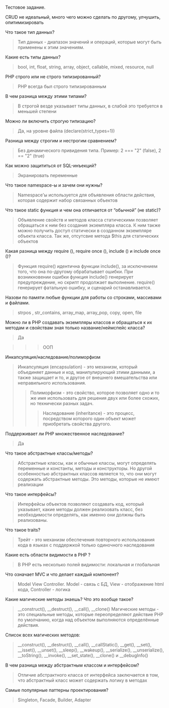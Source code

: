 Тестовое задание.

CRUD не идеальный, много чего можно сделать по другому, улчушить, опитимизировать

Что такое тип данных?
> Тип данных - диапазон значений и операций, которые могут быть применены к этим значениям.

Какие есть типы данных?
>bool, int, float, string, array, object, callable, mixed, resource, null

PHP строго или не строго типизированный?
> PHP всегда был строго типизированным

В чем разница между этими типами?
> В строгой везде указывает типы данных, в слабой это требуется в меньшей степени

Можно ли включить строгую типизацию?
> Да, на уровне файла (declare(strict_types=1))

Разница между строгим и нестрогим сравнением?
> Без динамического привидения типа. Пример: 2 === "2" (false), 2 == "2" (true)

Как можно защититься от SQL-инъекций?
> Экранировать переменные

Что такое namespace-ы и зачем они нужны?
> Namespace'ы используется для объявления области действия, которая содержит набор связанных объектов

Что такое static функция и чем она отличается от “обычной” (не static)?
> Объявление свойств и методов класса статическими позволяет обращаться к ним без создания экземпляра класса. К ним также можно получить доступ статически в созданном экземпляре объекта класса.
> Так же, отсутсвие метода $this для статических объектов

Какая разница между require (), require once (), include () и include once ()?
>Функция require() идентична функции include(), за исключением того, что она по-другому обрабатывает ошибки. При возникновении ошибки функция include() генерирует предупреждение, но скрипт продолжает выполнение. require() генерирует фатальную ошибку, и сценарий останавливается.

Назови по памяти любые функции для работы со строками, массивами и файлами.
> strpos , str_contains, array_map, array_pop, copy, open, file

Можно ли в PHP создавать экземпляры классов и обращаться к их методам и свойствам зная только название/неймспейс класса?
> Да

>>> ООП

Инкапсуляция/наследование/полиморфизм
>Инкапсуляция (encapsulation) - это механизм, который объединяет данные и код, манипулирующий зтими данными, а также защищает и то, и другое от внешнего вмешательства или неправильного использования.
>> Полиморфизм - это свойство, которое позволяет одно и то же имя использовать для решения двух или более схожих, но технически разных задач.
>>> Наследование (inheritance) - это процесс, посредством которого один объект может приобретать свойства другого.

Поддерживает ли РНР множественное наследование?
> Да

Что такое абстрактные классы/методы?
>Абстрактные классы, как и обычные классы, могут определять переменные и константы, методы и конструкторы. Но другой особенностью абстрактных классов является то, что они могут содержать абстрактные методы. Это методы, которые не имеют реализации

Что такое интерфейсы?
> Интерфейсы объектов позволяют создавать код, который указывает, какие методы должен реализовать класс, без необходимости определять, как именно они должны быть реализованы.

Что такое traits?
> Трейт - это механизм обеспечения повторного использования кода в языках с поддержкой только одиночного наследования

Какие есть области видимости в PHP ?
> В PHP есть несколько полей видимости: локальная и глобальная

Что означает MVC и что делает каждый компонент?
> Model View Controller. Model - связь с БД, View - отображение html кода, Controller - логика

Какие магические методы знаешь? Что это вообще такое?
> __construct(), __destruct(), __call(), __clone()
> Магические методы - это специальные методы, которые переопределяют действие PHP по умолчанию, когда над объектом выполняются определённые действия.

Список всех магических методов:
>  __construct(), __destruct(), __call(), __callStatic(), __get(), __set(), __isset(), __unset(), __sleep(), __wakeup(), __serialize(), __unserialize(), __toString(), __invoke(), __set_state(), __clone() и __debugInfo()

В чем разница между абстрактным классом и интерфейсом?
> Отличие абстрактного класса от интерфейса заключается в том, что абстрактный класс может содержать логику в методах

Самые популярные паттерны проектирования?
> Singleton, Facade, Builder, Adapter